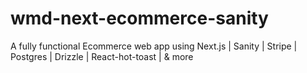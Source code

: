 # wmd-next-ecommerce-sanity
A fully functional Ecommerce web app using Next.js | Sanity | Stripe | Postgres | Drizzle | React-hot-toast | &amp; more 
